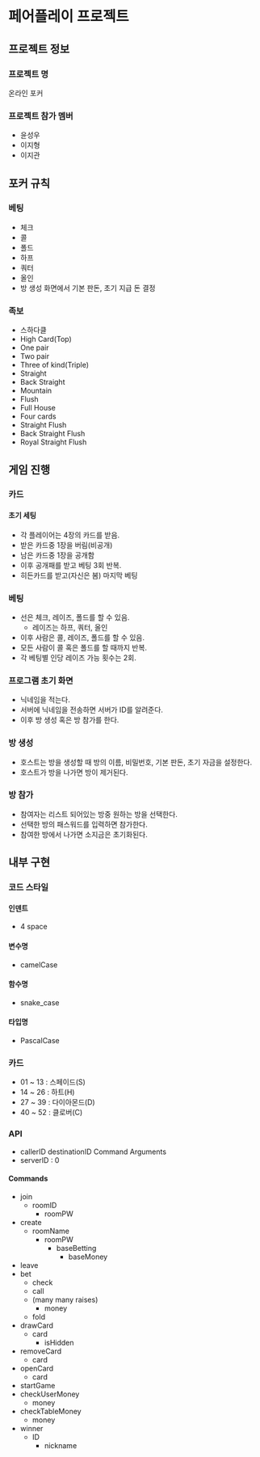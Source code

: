 # 페어플레이 프로젝트
## 프로젝트 정보
### 프로젝트 명
온라인 포커
### 프로젝트 참가 멤버
* 윤성우
* 이지형
* 이지관
## 포커 규칙
### 베팅
* 체크
* 콜
* 폴드
* 하프
* 쿼터
* 올인
* 방 생성 화면에서 기본 판돈, 초기 지급 돈 결정
### 족보
* 스하다클
* High Card(Top)
* One pair
* Two pair
* Three of kind(Triple)
* Straight
* Back Straight
* Mountain
* Flush
* Full House
* Four cards
* Straight Flush
* Back Straight Flush
* Royal Straight Flush
## 게임 진행
### 카드
#### 초기 세팅
* 각 플레이어는 4장의 카드를 받음.
* 받은 카드중 1장을 버림(비공개)
* 남은 카드중 1장을 공개함
* 이후 공개패를 받고 베팅 3회 반복.
* 히든카드를 받고(자신은 봄) 마지막 베팅
### 베팅
* 선은 체크, 레이즈, 폴드를 할 수 있음.
    * 레이즈는 하프, 쿼터, 올인
* 이후 사람은 콜, 레이즈, 폴드를 할 수 있음.
* 모든 사람이 콜 혹은 폴드를 할 때까지 반복.
* 각 베팅별 인당 레이즈 가능 횟수는 2회.
### 프로그램 초기 화면
* 닉네임을 적는다.
* 서버에 닉네임을 전송하면 서버가 ID를 알려준다.
* 이후 방 생성 혹은 방 참가를 한다.
### 방 생성
* 호스트는 방을 생성할 때 방의 이름, 비밀번호, 기본 판돈, 초기 자금을 설정한다.
* 호스트가 방을 나가면 방이 제거된다.
### 방 참가
* 참여자는 리스트 되어있는 방중 원하는 방을 선택한다.
* 선택한 방의 패스워드를 입력하면 참가한다.
* 참여한 방에서 나가면 소지금은 초기화된다.
## 내부 구현
### 코드 스타일
#### 인덴트
* 4 space
#### 변수명
* camelCase
#### 함수명
* snake\_case
#### 타입명
* PascalCase
### 카드
* 01 ~ 13 : 스페이드(S)
* 14 ~ 26 : 하트(H)
* 27 ~ 39 : 다이아몬드(D)
* 40 ~ 52 : 클로버(C)
### API
* callerID destinationID Command Arguments
* serverID : 0
#### Commands
* join
    * roomID
        * roomPW
* create
    * roomName
        * roomPW
            * baseBetting
                * baseMoney
* leave
* bet
    * check
    * call
    * (many many raises)
        * money
    * fold
* drawCard
    * card
        * isHidden
* removeCard
    * card
* openCard
    * card
* startGame
* checkUserMoney
    * money
* checkTableMoney
    * money
* winner
    * ID
        * nickname

